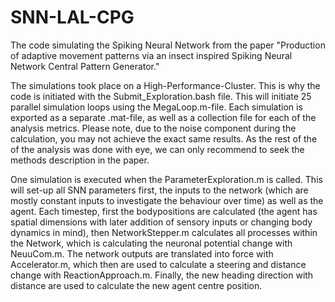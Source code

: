 # SNN-LAL-CPG
The code simulating the Spiking Neural Network from the paper "Production of adaptive movement patterns via an insect inspired Spiking Neural Network Central Pattern Generator."

The simulations took place on a High-Performance-Cluster. This is why the code is initiated with the Submit_Exploration.bash file. This will initiate 25 parallel simulation loops using the MegaLoop.m-file. Each simulation is exported as a separate .mat-file, as well as a collection file for each of the analysis metrics. Please note, due to the noise component during the calculation, you may not achieve the exact same results. As the rest of the of the analysis was done with eye, we can only recommend to seek the methods description in the paper.

One simulation is executed when the ParameterExploration.m is called. This will set-up all SNN parameters first, the inputs to the network (which are mostly constant inputs to investigate the behaviour over time) as well as the agent. Each timestep, first the bodypositions are calculated (the agent has spatial dimensions with later addition of sensory inputs or changing body dynamics in mind), then NetworkStepper.m calculates all processes within the Network, which is calculating the neuronal potential change with NeuuCom.m. The network outputs are translated into force with Accelerator.m, which then are used to calculate a steering and distance change with ReactionApproach.m. Finally, the new heading direction with distance are used to calculate the new agent centre position.
